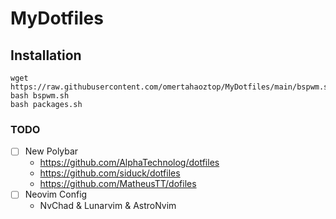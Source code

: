 # MyDotfiles
## Installation
```
wget https://raw.githubusercontent.com/omertahaoztop/MyDotfiles/main/bspwm.sh
bash bspwm.sh
bash packages.sh
```
### TODO
- [ ] New Polybar
  - https://github.com/AlphaTechnolog/dotfiles
  - https://github.com/siduck/dotfiles
  - https://github.com/MatheusTT/dofiles
- [ ] Neovim Config
   - NvChad & Lunarvim & AstroNvim
